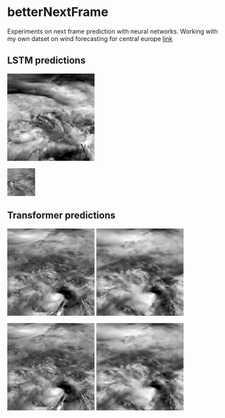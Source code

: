 # betterNextFrame
Experiments on next frame prediction with neural networks.
Working with my own datset on wind forecasting for central europe [link](https://www.kaggle.com/datasets/fastrmerizivic/2m-temperature-hourly-2022-continental-europe)

## LSTM predictions


![1](https://github.com/fmerizzi/betterNextFrame/blob/main/lstm/2023-03-13%2014:27:07.388693fullpred.gif)



![1](https://github.com/fmerizzi/betterNextFrame/blob/main/lstm/2023-03-14%2011:36:18.145541fullpred.gif)


## Transformer predictions


![1](https://github.com/fmerizzi/betterNextFrame/blob/main/transformer/examples/2023-03-14%2018:13:18.504667x.gif)
![1](https://github.com/fmerizzi/betterNextFrame/blob/main/transformer/examples/2023-03-14%2018:13:18.529239y.gif)



![1](https://github.com/fmerizzi/betterNextFrame/blob/main/transformer/examples/2023-03-14%2018:14:22.675991x.gif)
![1](https://github.com/fmerizzi/betterNextFrame/blob/main/transformer/examples/2023-03-14%2018:14:22.724159y.gif)
